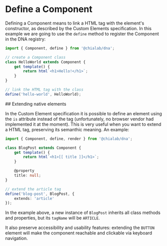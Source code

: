 # Define a Component

Defining a Component means to link a HTML tag with the element's constructor, as described by the Custom Elements specification.
In this example we are going to use the `define` method to register the Component in the DNA registry:

```ts
import { Component, define } from '@chialab/dna';

// create a Component class
class HelloWorld extends Component {
    get template() {
        return html`<h1>Hello!</h1>`;
    }
}

// link the HTML tag with the class
define('hello-world', HelloWorld);
```

## Extending native elements

In the Custom Element specification it is possible to define an element using the `is` attribute instead of the tag (unfortunately, no browser vendor had implemented it at the moment). This is very useful when you want to extend a HTML tag, preserving its semanthic meaning. An example:

```ts
import { Component, define, render } from '@chialab/dna';

class BlogPost extends Component {
    get template() {
        return html`<h1>[[ title ]]</h1>`;
    }

    @property
    title: null;
}

// extend the article tag
define('blog-post', BlogPost, {
    extends: 'article'
});
```

In the example above, a new instance of `BlogPost` inherits all class methods and properties, but its `tagName` will be `ARTICLE`.

<aside class="tip">

It also preserve accessibility and usability features: extending the `BUTTON` element will make the component reachable and clickable via keyboard navigation.

</aside>

